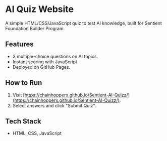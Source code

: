 # AI Quiz Website
A simple HTML/CSS/JavaScript quiz to test AI knowledge, built for Sentient Foundation Builder Program.

## Features
- 3 multiple-choice questions on AI topics.
- Instant scoring with JavaScript.
- Deployed on GitHub Pages.

## How to Run
1. Visit [https://chainhopperx.github.io/Sentient-AI-Quizz/](https://chainhopperx.github.io/Sentient-AI-Quizz/).
2. Select answers and click "Submit Quiz".

## Tech Stack
- HTML, CSS, JavaScript
